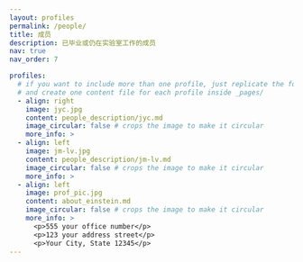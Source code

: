 ```yaml
---
layout: profiles
permalink: /people/
title: 成员
description: 已毕业或仍在实验室工作的成员
nav: true
nav_order: 7

profiles:
  # if you want to include more than one profile, just replicate the following block
  # and create one content file for each profile inside _pages/
  - align: right
    image: jyc.jpg
    content: people_description/jyc.md
    image_circular: false # crops the image to make it circular
    more_info: >
  - align: left
    image: jm-lv.jpg
    content: people_description/jm-lv.md
    image_circular: false # crops the image to make it circular
    more_info: >
  - align: left
    image: prof_pic.jpg
    content: about_einstein.md
    image_circular: false # crops the image to make it circular
    more_info: >
      <p>555 your office number</p>
      <p>123 your address street</p>
      <p>Your City, State 12345</p>
---
```

